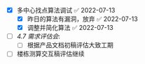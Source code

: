 - [x] 多中心找点算法调试 ✅ 2022-07-13
	- [x] 昨日的算法有漏洞，放弃 ✅ 2022-07-13
	- [x] 调整并简化算法 ✅ 2022-07-13
- [ ] _4.7 需求评估会_:
	- [ ] 根据产品文档初稿评估大致工期
- [ ] 楼栋测算交互稿评估继续